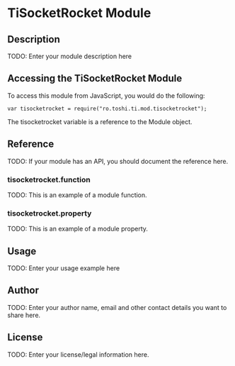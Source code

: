 # TiSocketRocket Module

## Description

TODO: Enter your module description here

## Accessing the TiSocketRocket Module

To access this module from JavaScript, you would do the following:

    var tisocketrocket = require("ro.toshi.ti.mod.tisocketrocket");

The tisocketrocket variable is a reference to the Module object.

## Reference

TODO: If your module has an API, you should document
the reference here.

### tisocketrocket.function

TODO: This is an example of a module function.

### tisocketrocket.property

TODO: This is an example of a module property.

## Usage

TODO: Enter your usage example here

## Author

TODO: Enter your author name, email and other contact
details you want to share here.

## License

TODO: Enter your license/legal information here.
